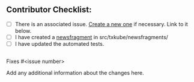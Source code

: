 ## Contributor Checklist:

* [ ] There is an associated issue.
      [Create a new one](https://github.com/LeastAuthority/txkube/issues/new) if necessary.
      Link to it below.
* [ ] I have created a [newsfragment](http://towncrier.readthedocs.io/en/actual-freaking-docs/quickstart.html#creating-news-fragments) in src/txkube/newsfragments/
* [ ] I have updated the automated tests.

##

Fixes #\<issue number>

Add any additional information about the changes here.
